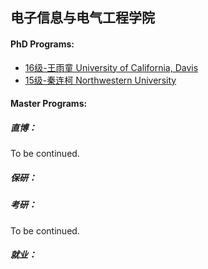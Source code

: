 ## 电子信息与电气工程学院

#### PhD Programs:

  - [16级-王雨童 University of California, Davis](grad-application/electronic-information-and-electrical-engineering/[US]-16-wangyutong.md)
  - [15级-秦连柯 Northwestern University](grad-application/electronic-information-and-electrical-engineering/[US]-15-liankeqin.md)

#### Master Programs:



##### 直博：

To be continued.

##### 保研：



##### 考研：

To be continued.

##### 就业：


